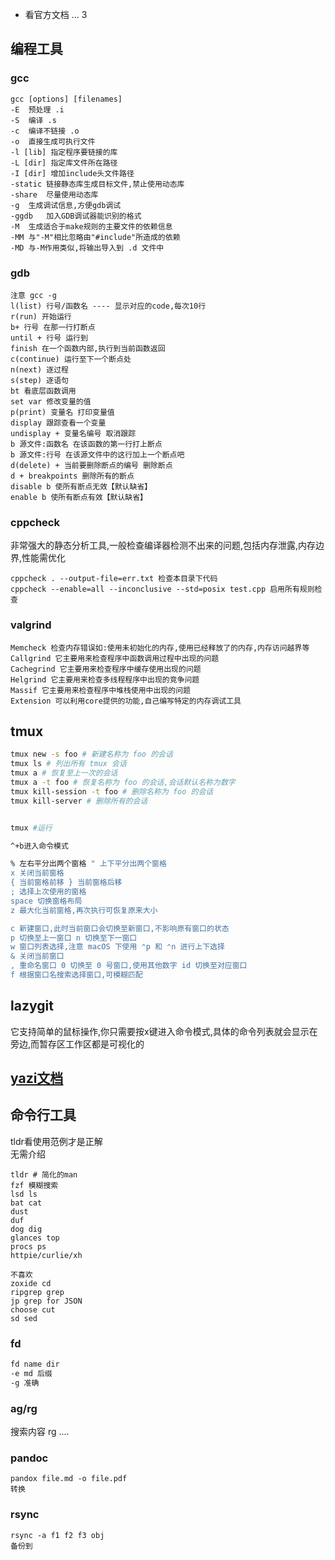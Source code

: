 - 看官方文档 ... 3

## 编程工具

### gcc

```shell
gcc [options] [filenames]
-E	预处理 .i
-S	编译 .s
-c	编译不链接 .o
-o	直接生成可执行文件
-l [lib] 指定程序要链接的库
-L [dir] 指定库文件所在路径
-I [dir] 增加include头文件路径
-static	链接静态库生成目标文件,禁止使用动态库
-share	尽量使用动态库
-g	生成调试信息,方便gdb调试
-ggdb	加入GDB调试器能识别的格式
-M	生成适合于make规则的主要文件的依赖信息
-MM	与"-M"相比忽略由"#include"所造成的依赖
-MD	与-M作用类似,将输出导入到 .d 文件中
```

### gdb

```
注意 gcc -g
l(list) 行号/函数名 ---- 显示对应的code,每次10行
r(run) 开始运行
b+ 行号 在那一行打断点
until + 行号 运行到
finish 在一个函数内部,执行到当前函数返回
c(continue) 运行至下一个断点处
n(next) 逐过程
s(step) 逐语句
bt 看底层函数调用
set var 修改变量的值
p(print) 变量名 打印变量值
display 跟踪查看一个变量
undisplay + 变量名编号 取消跟踪
b 源文件:函数名 在该函数的第一行打上断点
b 源文件:行号 在该源文件中的这行加上一个断点吧
d(delete) + 当前要删除断点的编号 删除断点
d + breakpoints 删除所有的断点
disable b 使所有断点无效【默认缺省】
enable b 使所有断点有效【默认缺省】
```

### cppcheck

非常强大的静态分析工具,一般检查编译器检测不出来的问题,包括内存泄露,内存边界,性能需优化

```
cppcheck . --output-file=err.txt 检查本目录下代码
cppcheck --enable=all --inconclusive --std=posix test.cpp 启用所有规则检查
```

### valgrind

```
Memcheck 检查内存错误如:使用未初始化的内存,使用已经释放了的内存,内存访问越界等
Callgrind 它主要用来检查程序中函数调用过程中出现的问题 
Cachegrind 它主要用来检查程序中缓存使用出现的问题 
Helgrind 它主要用来检查多线程程序中出现的竞争问题 
Massif 它主要用来检查程序中堆栈使用中出现的问题 
Extension 可以利用core提供的功能,自己编写特定的内存调试工具
```

## tmux

```bash
tmux new -s foo # 新建名称为 foo 的会话
tmux ls # 列出所有 tmux 会话
tmux a # 恢复至上一次的会话
tmux a -t foo # 恢复名称为 foo 的会话,会话默认名称为数字
tmux kill-session -t foo # 删除名称为 foo 的会话
tmux kill-server # 删除所有的会话


tmux #运行

^+b进入命令模式

% 左右平分出两个窗格 " 上下平分出两个窗格
x 关闭当前窗格
{ 当前窗格前移 } 当前窗格后移
; 选择上次使用的窗格
space 切换窗格布局
z 最大化当前窗格,再次执行可恢复原来大小

c 新建窗口,此时当前窗口会切换至新窗口,不影响原有窗口的状态
p 切换至上一窗口 n 切换至下一窗口
w 窗口列表选择,注意 macOS 下使用 ⌃p 和 ⌃n 进行上下选择
& 关闭当前窗口
, 重命名窗口 0 切换至 0 号窗口,使用其他数字 id 切换至对应窗口
f 根据窗口名搜索选择窗口,可模糊匹配
```

## lazygit

它支持简单的鼠标操作,你只需要按x键进入命令模式,具体的命令列表就会显示在旁边,而暂存区工作区都是可视化的

## [yazi文档](https://yazi-rs.github.io/docs/quick-start#flavors)

## 命令行工具

tldr看使用范例才是正解  
无需介绍

```
tldr # 简化的man
fzf 模糊搜索
lsd ls
bat cat
dust 
duf 
dog dig
glances top
procs ps
httpie/curlie/xh 
```

```
不喜欢
zoxide cd
ripgrep grep
jp grep for JSON
choose cut
sd sed
```

### fd

```bash
fd name dir
-e md 后缀
-g 准确
```

### ag/rg

搜索内容
rg ....

### pandoc

```
pandox file.md -o file.pdf
转换
```

### rsync

```
rsync -a f1 f2 f3 obj
备份到
```
